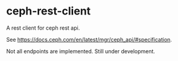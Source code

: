 # ceph-rest-client

A rest client for ceph rest api. 

See https://docs.ceph.com/en/latest/mgr/ceph_api/#specification.

Not all endpoints are implemented. 
Still under development. 

